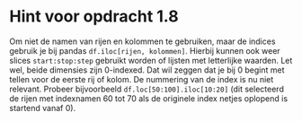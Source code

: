 # Hint voor opdracht 1.8
Om niet de namen van rijen en kolommen te gebruiken, maar de indices gebruik je bij pandas `df.iloc[rijen, kolommen]`. Hierbij kunnen ook weer slices `start:stop:step` gebruikt worden of lijsten met letterlijke waarden. Let wel, beide dimensies zijn 0-indexed. Dat wil zeggen dat je bij 0 begint met tellen voor de eerste rij of kolom. De nummering van de index is nu niet relevant. Probeer bijvoorbeeld `df.loc[50:100].iloc[10:20]` (dit selecteerd de rijen met indexnamen 60 tot 70 als de originele index netjes oplopend is startend vanaf 0).